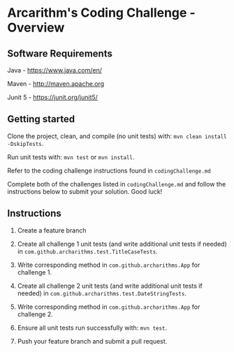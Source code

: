 # Arcarithm's Coding Challenge - Overview

## Software Requirements
Java  - https://www.java.com/en/

Maven - http://maven.apache.org

Junit 5 - https://junit.org/junit5/

## Getting started
Clone the project, clean, and compile (no unit tests) with: `mvn clean install -DskipTests`.

Run unit tests with: `mvn test` or `mvn install`.

Refer to the coding challenge instructions found in `codingChallenge.md`

Complete both of the challenges listed in `codingChallenge.md` and follow the instructions below to submit
your solution. Good luck!

## Instructions
1. Create a feature branch

2. Create all challenge 1 unit tests (and write additional unit tests if needed) in `com.github.archarithms.test.TitleCaseTests`.

3. Write corresponding method in `com.github.archarithms.App` for challenge 1.

4. Create all challenge 2 unit tests (and write additional unit tests if needed) in `com.github.archarithms.test.DateStringTests`.

5. Write corresponding method in `com.github.archarithms.App` for challenge 2.

6. Ensure all unit tests run successfully with: `mvn test`.

7. Push your feature branch and submit a pull request.
